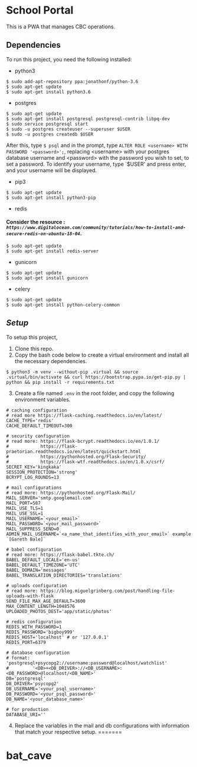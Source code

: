 # School Portal #
This is a PWA that manages CBC operations.

## Dependencies ##
To run this project, you need the following installed:
- python3 
```
$ sudo add-apt-repository ppa:jonathonf/python-3.6
$ sudo apt-get update
$ sudo apt-get install python3.6
```
- postgres
```
$ sudo apt-get update
$ sudo apt-get install postgresql postgresql-contrib libpq-dev
$ sudo service postgresql start
$ sudo -u postgres createuser --superuser $USER
$ sudo -u postgres createdb $USER
```
After this, type `$ psql` and in the prompt, type `ALTER ROLE <username> WITH PASSWORD '<password>';`, replacing \<username\> with your postgres database username and \<password\> with the password you wish to set, to set a password.
To identify your username, type `$USER' and press enter, and your username will be displayed.


- pip3
```
$ sudo apt-get update
$ sudo apt-get install python3-pip
```
- redis
#### Consider the resource : *`https://www.digitalocean.com/community/tutorials/how-to-install-and-secure-redis-on-ubuntu-18-04`*. ####
```
$ sudo apt-get update
$ sudo apt-get install redis-server
```
- gunicorn
```
$ sudo apt-get update
$ sudo apt-get install gunicorn
```
- celery
```
$ sudo apt-get update
$ sudo apt-get install python-celery-common
```

## *Setup* ##
To setup this project,
1) Clone this repo.
2) Copy the bash code below to create a virtual environment and install all the necessary dependencies.
```
$ python3 -m venv --without-pip .virtual && source .virtual/bin/activate && curl https://bootstrap.pypa.io/get-pip.py | python && pip install -r requirements.txt
```
3) Create a file named `.env` in the root folder, and copy the following environment variables.

```
# caching configuration
# read more https://flask-caching.readthedocs.io/en/latest/
CACHE_TYPE='redis'
CACHE_DEFAULT_TIMEOUT=300

# security configuration
# read more: https://flask-bcrypt.readthedocs.io/en/1.0.1/
#            https://flask-praetorian.readthedocs.io/en/latest/quickstart.html
#            https://pythonhosted.org/Flask-Security/
#            https://flask-wtf.readthedocs.io/en/1.0.x/csrf/
SECRET_KEY='kingkaka'
SESSION_PROTECTION='strong'
BCRYPT_LOG_ROUNDS=13

# mail configurations
# read more: https://pythonhosted.org/Flask-Mail/
MAIL_SERVER='smtp.googlemail.com'
MAIL_PORT=587
MAIL_USE_TLS=1
MAIL_USE_SSL=1
MAIL_USERNAME=`<your_email>`
MAIL_PASSWORD=`<your_mail_password>`
MAIL_SUPPRESS_SEND=0
ADMIN_MAIL_USERNAME=`<a_name_that_identifies_with_your_email>` example `[Gareth Bale]`

# babel configuration
# read more: https://flask-babel.tkte.ch/
BABEL_DEFAULT_LOCALE='en-us'
BABEL_DEFAULT_TIMEZONE='UTC'
BABEL_DOMAIN='messages'
BABEL_TRANSLATION_DIRECTORIES='translations'

# uploads configuration
# read more: https://blog.miguelgrinberg.com/post/handling-file-uploads-with-flask
SEND_FILE_MAX_AGE_DEFAULT=3600
MAX_CONTENT_LENGTH=1048576
UPLOADED_PHOTOS_DEST='app/static/photos'

# redis configuration
REDIS_WITH_PASSWORD=1
REDIS_PASSWORD='bigboy999'
REDIS_HOST='localhost' # or '127.0.0.1'
REDIS_PORT=6379

# database configuration
# format: 'postgresql+psycopg2://username:password@localhost/watchlist'
#         '<DB>+<DB_DRIVER>://<DB_USERNAME>:<DB_PASSWORD>@localhost/<DB_NAME>'
DB='postgresql'
DB_DRIVER='psycopg2'
DB_USERNAME='<your_psql_username>'
DB_PASSWORD='<your_psql_password>'
DB_NAME='<your_database_name>'

# for production
DATABASE_URI=''
```
4) Replace the variables in the mail and db configurations with information that match your respective setup.
=======
# bat_cave
